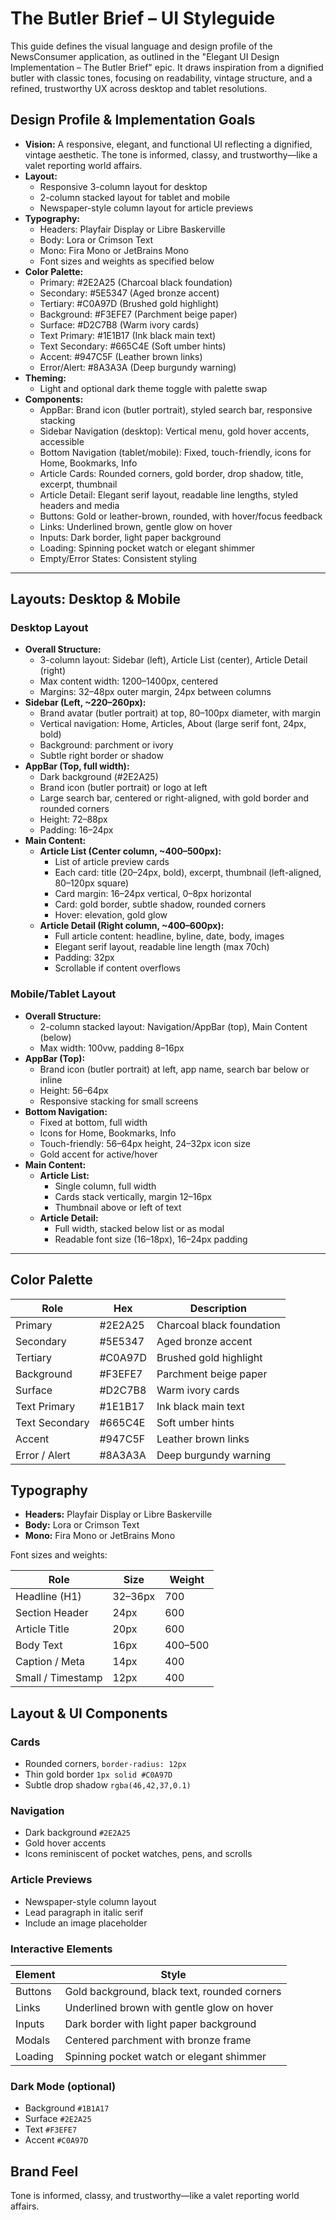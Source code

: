 # The Butler Brief – UI Styleguide

This guide defines the visual language and design profile of the NewsConsumer application, as outlined in the "Elegant UI Design Implementation – The Butler Brief" epic. It draws inspiration from a dignified butler with classic tones, focusing on readability, vintage structure, and a refined, trustworthy UX across desktop and tablet resolutions.

## Design Profile & Implementation Goals

- **Vision:** A responsive, elegant, and functional UI reflecting a dignified, vintage aesthetic. The tone is informed, classy, and trustworthy—like a valet reporting world affairs.
- **Layout:**
  - Responsive 3-column layout for desktop
  - 2-column stacked layout for tablet and mobile
  - Newspaper-style column layout for article previews
- **Typography:**
  - Headers: Playfair Display or Libre Baskerville
  - Body: Lora or Crimson Text
  - Mono: Fira Mono or JetBrains Mono
  - Font sizes and weights as specified below
- **Color Palette:**
  - Primary: #2E2A25 (Charcoal black foundation)
  - Secondary: #5E5347 (Aged bronze accent)
  - Tertiary: #C0A97D (Brushed gold highlight)
  - Background: #F3EFE7 (Parchment beige paper)
  - Surface: #D2C7B8 (Warm ivory cards)
  - Text Primary: #1E1B17 (Ink black main text)
  - Text Secondary: #665C4E (Soft umber hints)
  - Accent: #947C5F (Leather brown links)
  - Error/Alert: #8A3A3A (Deep burgundy warning)
- **Theming:**
  - Light and optional dark theme toggle with palette swap
- **Components:**
  - AppBar: Brand icon (butler portrait), styled search bar, responsive stacking
  - Sidebar Navigation (desktop): Vertical menu, gold hover accents, accessible
  - Bottom Navigation (tablet/mobile): Fixed, touch-friendly, icons for Home, Bookmarks, Info
  - Article Cards: Rounded corners, gold border, drop shadow, title, excerpt, thumbnail
  - Article Detail: Elegant serif layout, readable line lengths, styled headers and media
  - Buttons: Gold or leather-brown, rounded, with hover/focus feedback
  - Links: Underlined brown, gentle glow on hover
  - Inputs: Dark border, light paper background
  - Loading: Spinning pocket watch or elegant shimmer
  - Empty/Error States: Consistent styling

---

## Layouts: Desktop & Mobile

### Desktop Layout
- **Overall Structure:**
  - 3-column layout: Sidebar (left), Article List (center), Article Detail (right)
  - Max content width: 1200–1400px, centered
  - Margins: 32–48px outer margin, 24px between columns
- **Sidebar (Left, ~220–260px):**
  - Brand avatar (butler portrait) at top, 80–100px diameter, with margin
  - Vertical navigation: Home, Articles, About (large serif font, 24px, bold)
  - Background: parchment or ivory
  - Subtle right border or shadow
- **AppBar (Top, full width):**
  - Dark background (#2E2A25)
  - Brand icon (butler portrait) or logo at left
  - Large search bar, centered or right-aligned, with gold border and rounded corners
  - Height: 72–88px
  - Padding: 16–24px
- **Main Content:**
  - **Article List (Center column, ~400–500px):**
    - List of article preview cards
    - Each card: title (20–24px, bold), excerpt, thumbnail (left-aligned, 80–120px square)
    - Card margin: 16–24px vertical, 0–8px horizontal
    - Card: gold border, subtle shadow, rounded corners
    - Hover: elevation, gold glow
  - **Article Detail (Right column, ~400–600px):**
    - Full article content: headline, byline, date, body, images
    - Elegant serif layout, readable line length (max 70ch)
    - Padding: 32px
    - Scrollable if content overflows

### Mobile/Tablet Layout
- **Overall Structure:**
  - 2-column stacked layout: Navigation/AppBar (top), Main Content (below)
  - Max width: 100vw, padding 8–16px
- **AppBar (Top):**
  - Brand icon (butler portrait) at left, app name, search bar below or inline
  - Height: 56–64px
  - Responsive stacking for small screens
- **Bottom Navigation:**
  - Fixed at bottom, full width
  - Icons for Home, Bookmarks, Info
  - Touch-friendly: 56–64px height, 24–32px icon size
  - Gold accent for active/hover
- **Main Content:**
  - **Article List:**
    - Single column, full width
    - Cards stack vertically, margin 12–16px
    - Thumbnail above or left of text
  - **Article Detail:**
    - Full width, stacked below list or as modal
    - Readable font size (16–18px), 16–24px padding

---

## Color Palette

| Role | Hex | Description |
| --- | --- | --- |
| Primary | #2E2A25 | Charcoal black foundation |
| Secondary | #5E5347 | Aged bronze accent |
| Tertiary | #C0A97D | Brushed gold highlight |
| Background | #F3EFE7 | Parchment beige paper |
| Surface | #D2C7B8 | Warm ivory cards |
| Text Primary | #1E1B17 | Ink black main text |
| Text Secondary | #665C4E | Soft umber hints |
| Accent | #947C5F | Leather brown links |
| Error / Alert | #8A3A3A | Deep burgundy warning |

## Typography

* **Headers:** Playfair Display or Libre Baskerville
* **Body:** Lora or Crimson Text
* **Mono:** Fira Mono or JetBrains Mono

Font sizes and weights:

| Role | Size | Weight |
| --- | --- | --- |
| Headline (H1) | 32–36px | 700 |
| Section Header | 24px | 600 |
| Article Title | 20px | 600 |
| Body Text | 16px | 400–500 |
| Caption / Meta | 14px | 400 |
| Small / Timestamp | 12px | 400 |

## Layout & UI Components

### Cards
* Rounded corners, `border-radius: 12px`
* Thin gold border `1px solid #C0A97D`
* Subtle drop shadow `rgba(46,42,37,0.1)`

### Navigation
* Dark background `#2E2A25`
* Gold hover accents
* Icons reminiscent of pocket watches, pens, and scrolls

### Article Previews
* Newspaper-style column layout
* Lead paragraph in italic serif
* Include an image placeholder

### Interactive Elements

| Element | Style |
| --- | --- |
| Buttons | Gold background, black text, rounded corners |
| Links | Underlined brown with gentle glow on hover |
| Inputs | Dark border with light paper background |
| Modals | Centered parchment with bronze frame |
| Loading | Spinning pocket watch or elegant shimmer |

### Dark Mode (optional)
* Background `#1B1A17`
* Surface `#2E2A25`
* Text `#F3EFE7`
* Accent `#C0A97D`

## Brand Feel
Tone is informed, classy, and trustworthy—like a valet reporting world affairs.

